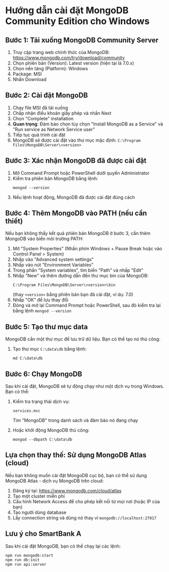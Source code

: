 # Hướng dẫn cài đặt MongoDB Community Edition cho Windows

## Bước 1: Tải xuống MongoDB Community Server

1. Truy cập trang web chính thức của MongoDB: https://www.mongodb.com/try/download/community
2. Chọn phiên bản (Version): Latest version (hiện tại là 7.0.x)
3. Chọn nền tảng (Platform): Windows
4. Package: MSI
5. Nhấn Download

## Bước 2: Cài đặt MongoDB

1. Chạy file MSI đã tải xuống
2. Chấp nhận điều khoản giấy phép và nhấn Next
3. Chọn "Complete" installation
4. **Quan trọng**: Đảm bảo chọn tùy chọn "Install MongoDB as a Service" và "Run service as Network Service user"
5. Tiếp tục quá trình cài đặt
6. MongoDB sẽ được cài đặt vào thư mục mặc định: `C:\Program Files\MongoDB\Server\<version>`

## Bước 3: Xác nhận MongoDB đã được cài đặt

1. Mở Command Prompt hoặc PowerShell dưới quyền Administrator
2. Kiểm tra phiên bản MongoDB bằng lệnh:
   ```
   mongod --version
   ```
3. Nếu lệnh hoạt động, MongoDB đã được cài đặt đúng cách

## Bước 4: Thêm MongoDB vào PATH (nếu cần thiết)

Nếu bạn không thấy kết quả phiên bản MongoDB ở bước 3, cần thêm MongoDB vào biến môi trường PATH:

1. Mở "System Properties" (Nhấn phím Windows + Pause Break hoặc vào Control Panel > System)
2. Nhấp vào "Advanced system settings"
3. Nhấp vào nút "Environment Variables"
4. Trong phần "System variables", tìm biến "Path" và nhấp "Edit"
5. Nhấp "New" và thêm đường dẫn đến thư mục bin của MongoDB:
   ```
   C:\Program Files\MongoDB\Server\<version>\bin
   ```
   (thay `<version>` bằng phiên bản bạn đã cài đặt, ví dụ: 7.0)
6. Nhấp "OK" để lưu thay đổi
7. Đóng và mở lại Command Prompt hoặc PowerShell, sau đó kiểm tra lại bằng lệnh `mongod --version`

## Bước 5: Tạo thư mục data

MongoDB cần một thư mục để lưu trữ dữ liệu. Bạn có thể tạo nó thủ công:

1. Tạo thư mục `C:\data\db` bằng lệnh:
   ```
   md C:\data\db
   ```

## Bước 6: Chạy MongoDB

Sau khi cài đặt, MongoDB sẽ tự động chạy như một dịch vụ trong Windows. Bạn có thể:

1. Kiểm tra trạng thái dịch vụ:
   ```
   services.msc
   ```
   Tìm "MongoDB" trong danh sách và đảm bảo nó đang chạy

2. Hoặc khởi động MongoDB thủ công:
   ```
   mongod --dbpath C:\data\db
   ```

## Lựa chọn thay thế: Sử dụng MongoDB Atlas (cloud)

Nếu bạn không muốn cài đặt MongoDB cục bộ, bạn có thể sử dụng MongoDB Atlas - dịch vụ MongoDB trên cloud:

1. Đăng ký tại: https://www.mongodb.com/cloud/atlas
2. Tạo một cluster miễn phí
3. Cấu hình Network Access để cho phép kết nối từ mọi nơi (hoặc IP của bạn)
4. Tạo người dùng database
5. Lấy connection string và dùng nó thay vì `mongodb://localhost:27017`

## Lưu ý cho SmartBank A

Sau khi cài đặt MongoDB, bạn có thể chạy lại các lệnh:

```
npm run mongodb:start
npm run db:init 
npm run api:server
``` 